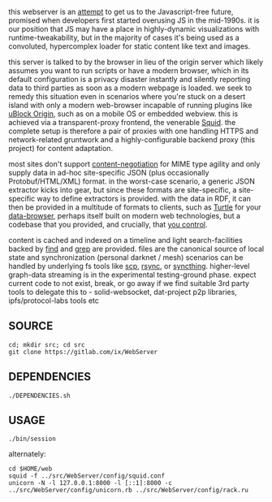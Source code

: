 this webserver is an [attempt](http://suckless.org/philosophy/) to get us to the Javascript-free future, promised when developers first started overusing JS in the mid-1990s. it is our position that JS may have a place in highly-dynamic visualizations with runtime-tweakability, but in the majority of cases it's being used as a convoluted, hypercomplex loader for static content like text and images.

this server is talked to by the browser in lieu of the origin server which likely assumes you want to run scripts or have a modern browser, which in its default configuration is a privacy disaster instantly and silently reporting data to third parties as soon as a modern webpage is loaded. we seek to remedy this situation even in scenarios where you're stuck on a desert island with only a modern web-browser incapable of running plugins like [uBlock Origin](https://github.com/gorhill/uBlock), such as on a mobile OS or embedded webview. this is achieved via a transparent-proxy frontend, the venerable [Squid](http://www.squid-cache.org/). the complete setup is therefore a pair of proxies with one handling HTTPS and network-related gruntwork and a highly-configurable backend proxy (this project) for content adaptation.

most sites don't support [content-negotiation](https://www.w3.org/DesignIssues/Conneg) for MIME type agility and only supply data in ad-hoc site-specific JSON (plus occasionally Protobuf/HTML/XML) format. in the worst-case scenario, a generic JSON extractor kicks into gear, but since these formats are site-specific, a site-specific way to define extractors is provided. with the data in RDF, it can then be provided in a multitude of formats to clients, such as [Turtle](https://en.wikipedia.org/wiki/Turtle_(syntax)) for your [data-browser](https://github.com/solid/data-kitchen), perhaps itself built on modern web technologies, but a codebase that you provided, and crucially, that [you control](https://www.gnu.org/philosophy/keep-control-of-your-computing.en.html#content).

content is cached and indexed on a timeline and light search-facilities backed by [find](https://www.gnu.org/software/findutils/manual/html_mono/find.html) and [grep](https://www.gnu.org/software/grep/manual/grep.html) are provided. files are the canonical source of local state and synchronization (personal darknet / mesh) scenarios can be handled by underlying fs tools like [scp](https://github.com/openssh/openssh-portable/blob/master/scp.c), [rsync](https://wiki.archlinux.org/index.php/Rsync), or [syncthing](https://syncthing.net/). higher-level graph-data streaming is in the experimental testing-ground phase. expect current code to not exist, break, or go away if we find suitable 3rd party tools to delegate this to - solid-websocket, dat-project p2p libraries, ipfs/protocol-labs tools etc

## SOURCE
    cd; mkdir src; cd src
    git clone https://gitlab.com/ix/WebServer

## DEPENDENCIES

    ./DEPENDENCIES.sh

## USAGE

    ./bin/session

alternately:

    cd $HOME/web
    squid -f ../src/WebServer/config/squid.conf
    unicorn -N -l 127.0.0.1:8000 -l [::1]:8000 -c ../src/WebServer/config/unicorn.rb ../src/WebServer/config/rack.ru
